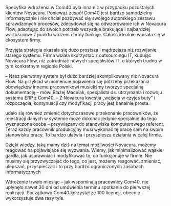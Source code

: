 Specyfika wdrożenia w Com40 była inna niż w przypadku pozostałych klientów Novacura. Ponieważ zespół Com40 jest bardzo samodzielny informatycznie i nie chciał pozbywać się swojego autorskiego zestawu sprawdzonych procesów, zdecydował się na odwzorowanie ich w Novacura Flow, adaptując do swoich potrzeb wszystkie brakujące i najbardziej wartościowe z punktu widzenia firmy funkcje. Całość idealnie wpisała się w ekosystem firmy.

Przyjęta strategia okazała się dużo prostsza i mądrzejsza niż rozwijanie starego systemu. Firma wolała skorzystać z outsourcingu IT, kupując Novacura Flow, niż zatrudniać nowych specjalistów IT, o których trudno w tym konkretnym regionie Polski.

– Nasz pierwotny system był dużo bardziej skomplikowany niż Novacura Flow. Na przykład w momencie pojawienia się potrzeby przekazania obowiązków innemu pracownikowi musieliśmy tworzyć specjalną dokumentację – mówi Błażej Macniak, specjalista ds. utrzymania i rozwoju systemu ERP z Com40. – Z Novacura kwestia „wejścia w czyjeś buty” i rozpoczęcia, kontynuacji czy modyfikacji pracy jest banalnie prosta.



udało się również zmienić dotychczasowe przekonanie pracowników, że rejestracji danych w systemie może dokonać jedynie specjalnie do tego wyznaczona osoba – przywiązany do stanowiska komputerowego referent. Teraz każdy pracownik produkcyjny musi wykonać tę pracę sam na swoim stanowisku pracy. To bardzo ułatwia i przyspiesza działania w całej firmie.


Dzięki wiedzy, jaką mamy dziś na temat możliwości Novacura, możemy reagować na pojawiające się wyzwania. Wiemy, jak minimalizować wąskie gardła, jak usprawniać i modyfikować to, co funkcjonuje w firmie. Nie musimy się przyzwyczajać do tego, co jest, możemy reagować, zmieniać, ulepszać, przyspieszać i to przy bardzo ograniczonych zasobach informatycznych 


Wdrożenie trwało miesiąc – jak wspominają pracownicy Com40, nie upłynęło nawet 30 dni od umówienia terminu spotkania do pierwszej realizacji. Początkowo Com40 korzystał ze 100 licencji, obecnie wykorzystuje dwa razy tyle.
